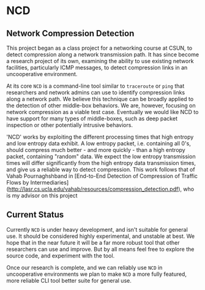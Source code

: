 NCD
===

Network Compression Detection
------------------------------

This project began as a class project for a networking course at CSUN, to detect compression along a network transmission path. It has since become a research project of its own, examining the ability to use existing network facilities, particularly ICMP messages, to detect compression links in an uncooperative environment.

At its core `NCD` is a command-line tool similar to `traceroute` or `ping` that researchers and network admins can use to identify compression links along a network path. We believe this technique can be broadly applied to the detection of other middle-box behaviors. We are, however, focusing on network compression as a viable test case. Eventually we would like NCD to have support for many types of middle-boxes, such as deep packet inspection or other potentially intrusive behaviors.

'NCD' works by exploiting the different processing times that high entropy and low entropy data exhibit. A low entropy packet, i.e. containing all 0's, should compress much better - and more quickly - than a high entropy packet, containing "random" data. We expect the low entropy transmission times will differ significantly from the high entropy data transmission times, and give us a reliable way to detect compression. This work follows that of Vahab Pournaghshband in [End-to-End Detection of Compression of Traffic Flows by Intermediaries] (http://lasr.cs.ucla.edu/vahab/resources/compression_detection.pdf), who is my advisor on this project

Current Status
--------------
Currently `NCD` is under heavy development, and isn't suitable for general use. It should be considered highly experimental, and unstable at best. We hope that in the near future it will be a far more robust tool that other researchers can use and improve. But by all means feel free to explore the source code, and experiment with the tool. 

Once our research is complete, and we can reliably use `NCD` in uncooperative environments we plan to make `NCD` a more fully featured, more reliable CLI tool better suite for general use.

